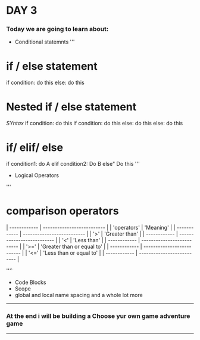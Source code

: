 # DAY 3

### Today we are going to learn about:
- Conditional statemnts
'''
# if / else statement
if condition:
    do this
else:
    do this

# Nested if / else statement
<i> SYntax </i>
if condition:
    do this
    if condition:
	do this
    else:
	do this
else:
    do this

# if/ elif/ else
if condition1:
	do A
elif condition2:
	Do B
else"
	Do this
'''

- Logical Operators

'''
# comparison operators

| ------------ | -------------------------- |
| 'operators'  | 'Meaning'                  |
| ------------ | -------------------------- |
|    '>'       | 'Greater than'             |
| ------------ | -------------------------- |
|    '<'       | 'Less than'                |
| ------------ | -------------------------- |
|    '>='      | 'Greater than or equal to' |
| ------------ | -------------------------- |
|    '<='      | 'Less than or equal to'    |
| ------------ | -------------------------- | 

'''`

- Code Blocks
- Scope
- global and local name spacing and a whole lot more
---
### At the end i will be building a <b>Choose yur own game adventure game</b>

---
